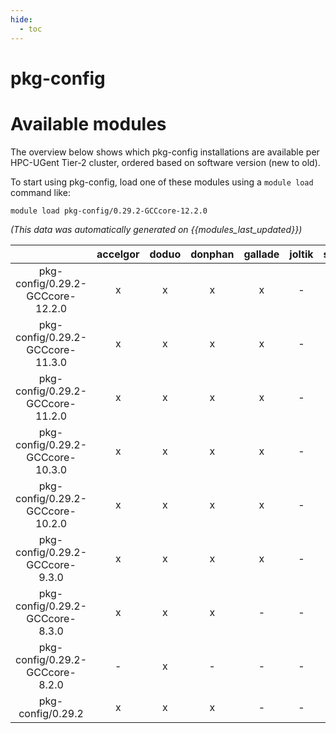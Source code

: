 ```yaml
---
hide:
  - toc
---
```


pkg-config
==========

# Available modules


The overview below shows which pkg-config installations are available per HPC-UGent Tier-2 cluster, ordered based on software version (new to old).

To start using pkg-config, load one of these modules using a `module load` command like:

```shell
module load pkg-config/0.29.2-GCCcore-12.2.0
```

*(This data was automatically generated on {{modules_last_updated}})*  

| |accelgor|doduo|donphan|gallade|joltik|shinx|skitty|
| :---: | :---: | :---: | :---: | :---: | :---: | :---: | :---: |
|pkg-config/0.29.2-GCCcore-12.2.0|x|x|x|x|-|-|-|
|pkg-config/0.29.2-GCCcore-11.3.0|x|x|x|x|-|x|-|
|pkg-config/0.29.2-GCCcore-11.2.0|x|x|x|x|-|x|-|
|pkg-config/0.29.2-GCCcore-10.3.0|x|x|x|x|-|-|-|
|pkg-config/0.29.2-GCCcore-10.2.0|x|x|x|x|-|-|-|
|pkg-config/0.29.2-GCCcore-9.3.0|x|x|x|x|-|-|-|
|pkg-config/0.29.2-GCCcore-8.3.0|x|x|x|-|-|-|-|
|pkg-config/0.29.2-GCCcore-8.2.0|-|x|-|-|-|-|-|
|pkg-config/0.29.2|x|x|x|-|-|-|-|
